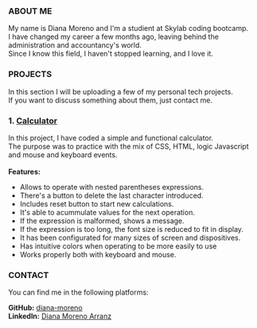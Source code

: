 ### ABOUT ME
My name is Diana Moreno and I'm a studient at Skylab coding bootcamp.<br>
I have changed my career a few months ago, leaving behind the administration and accountancy's world.<br>
Since I know this field, I haven't stopped learning, and I love it.<br>


### PROJECTS
In this section I will be uploading a few of my personal tech projects.<br> 
If you want to discuss something about them, just contact me.

### 1. [Calculator](https://diana-moreno.github.io/calculator/)

In this project, I have coded a simple and functional calculator.<br>
The purpose was to practice with the mix of CSS, HTML, logic Javascript and mouse and keyboard events.<br><br>
**Features:**
- Allows to operate with nested parentheses expressions.
- There's a button to delete the last character introduced.
- Includes reset button to start new calculations.
- It's able to acummulate values for the next operation.
- If the expression is malformed, shows a message.
- If the expression is too long, the font size is reduced to fit in display.
- It has been configurated for many sizes of screen and dispositives.
- Has intuitive colors when operating to be more easily to use
- Works properly both with keyboard and mouse.


### CONTACT
You can find me in the following platforms:<br>

**GitHub:** [diana-moreno](https://github.com/Diana-moreno)<br>
**LinkedIn:** [Diana Moreno Arranz](https://www.linkedin.com/in/diana-moreno-arranz-650b84ab/)
